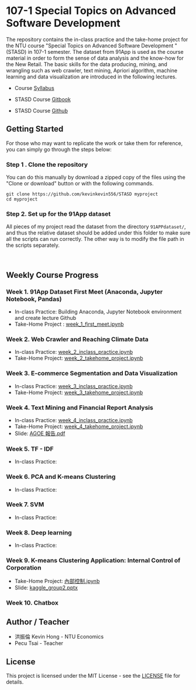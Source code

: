 # 107-1  Special Topics on Advanced Software Development 
The repository contains the in-class practice and the take-home project for the NTU course "Special Topics on Advanced Software Development " (STASD) in 107-1 semester. The dataset from 91App is used as the course material in order to form the sense of data analysis and the know-how for the New Retail.  The basic skills for the data producing, mining, and wrangling such as web crawler, text mining, Apriori algorithm, machine learning and data visualization are introduced in the following lectures.

* Course [Syllabus](https://nol.ntu.edu.tw/nol/coursesearch/print_table.php?course_id=H03%2005010&class=&dpt_code=H020&ser_no=12205&semester=107-1&lang=CH)
* STASD Course [Gitbook](https://pecu.gitbooks.io/python_/content/)

* STASD Course [Github](https://github.com/NTU-CSX-Project/107-1PythonSampleCode)

## Getting Started 

For those who may want to replicate the work or take them for reference, you can simply go through the steps below:

### Step 1 . Clone the repository

You can do this manually by download a zipped copy of the files using the "Clone or download" button or with the following commands.

```
git clone https://github.com/kevinkevin556/STASD myproject 
cd myproject
```

### Step 2.  Set up for the 91App dataset

All pieces of my project read the dataset from the directory `91APPdataset/`, and thus the relative dataset should be added under this folder to make sure all the scripts can run correctly. The other way is to modify the file path in the scripts separately.  

<br>

## Weekly Course Progress

### Week 1. 91App Dataset First Meet (Anaconda, Jupyter Notebook, Pandas) 

* In-class Practice: Building Anaconda, Jupyter Notebook environment and create lecture Github
* Take-Home Project : [week_1_first_meet.ipynb](https://github.com/kevinkevin556/STASD/blob/master/week%201/week_1_first_meet.ipynb)

### Week 2. Web Crawler and Reaching Climate Data

* In-class Practice: [week_2_inclass_practice.ipynb](https://github.com/kevinkevin556/STASD/blob/master/week%202/week_2_inclass_practice.ipynb)
* Take-Home Project: [week_2_takehome_project.ipynb](https://github.com/kevinkevin556/STASD/blob/master/week%202/week_2_takehome_project.ipynb)

### Week 3. E-commerce Segmentation and Data Visualization

- In-class Practice: [week_3_inclass_practice.ipynb](https://github.com/kevinkevin556/STASD/blob/master/week%203/week_3_inclass_practice.ipynb)
- Take-Home Project: [week_3_takehome_project.ipynb](https://github.com/kevinkevin556/STASD/blob/master/week%203/week_3_takehome_project.ipynb)

### Week 4. Text Mining and Financial Report Analysis

* In-class Practice: [week_4_inclass_practice.ipynb](https://github.com/kevinkevin556/STASD/blob/master/week%204/week4_inclass_practice.ipynb)
* Take-Home Project: [week_4_takehome_project.ipynb](https://github.com/kevinkevin556/STASD/blob/master/week%204/week4_takehome_project.ipynb)
* Slide: [AGOE 報告.pdf](https://github.com/kevinkevin556/STASD/blob/master/week%204/AGOE%20%E5%A0%B1%E5%91%8A.pdf)

### Week 5.  TF - IDF

* In-class Practice:

### Week 6.  PCA and K-means Clustering

* In-class Practice:

### Week 7. SVM

* In-class Practice:

### Week 8.  Deep learning

* In-class Practice:

### Week 9.  K-means Clustering Application: Internal Control of Corporation  

* Take-Home Project: [內部控制.ipynb](https://github.com/kevinkevin556/STASD/blob/master/week%209/%E5%85%A7%E9%83%A8%E6%8E%A7%E5%88%B6.ipynb)
* Slide: [kaggle_group2.pptx](https://github.com/kevinkevin556/STASD/blob/master/week%209/kaggle_group2.pptx)

### Week 10. Chatbox

## Author / Teacher

* 洪振倫 Kevin Hong - NTU Economics
* Pecu Tsai - Teacher

## License

This project is licensed under the MIT License - see the [LICENSE](https://github.com/kevinkevin556/STASD/blob/master/LICENSE) file for details.

 





##### 

